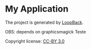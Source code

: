 # My Application

The project is generated by [LoopBack](http://loopback.io).

OBS: depends on graphicsmagick
Teste

Copyright license: [CC-BY 3.0](https://creativecommons.org/licenses/by/3.0/br/)

